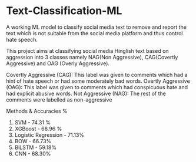 # Text-Classification-ML
A working ML model to classify social media text to remove and report the text which is not suitable from the social media platform and thus control hate speech.

This project aims at classifying social media Hinglish text based on aggression into 3 classes namely NAG(Non Aggressive), CAG(Covertly Aggressive) and OAG (Overly Aggressive).

Covertly Aggressive (CAG): This label was given to comments which had a hint of hate speech or had some moderately bad words.
Overtly Aggressive (OAG): This label was given to comments which had conspicuous hate and had explicit abusive words.
Not Aggressive (NAG): The rest of the comments were labelled as non-aggressive

Methods	& Accuracies %
1.	SVM	- 74.31 %
2.	XGBoost	- 68.96 %
3.	Logistic Regression	- 71.13%
4.	BOW	- 66.73%
5.	BiLSTM	- 59.18%
6.	CNN	- 68.30%
